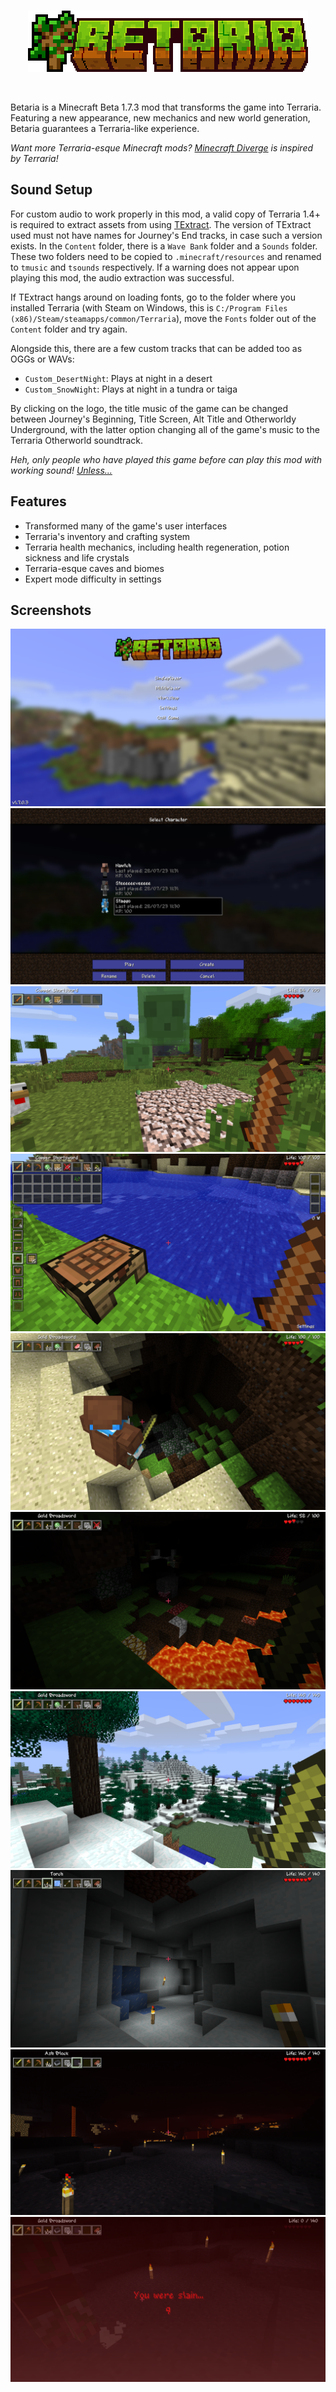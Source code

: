 <br>
<p align="center">
    <img src="betaria-logo.png">
</p>
<br>

Betaria is a Minecraft Beta 1.7.3 mod that transforms the game into Terraria. Featuring a new appearance, new mechanics and new world generation, Betaria guarantees a Terraria-like experience.

*Want more Terraria-esque Minecraft mods? [Minecraft Diverge](https://github.com/BlueStaggo/MCDiverge) is inspired by Terraria!*

## Sound Setup
For custom audio to work properly in this mod, a valid copy of Terraria 1.4+ is required to extract assets from using [TExtract](https://forums.terraria.org/index.php?threads/textract-extract-terrarias-images-sound-effects-and-music.937/). The version of TExtract used must not have names for Journey's End tracks, in case such a version exists. In the `Content` folder, there is a `Wave Bank` folder and a `Sounds` folder. These two folders need to be copied to `.minecraft/resources` and renamed to `tmusic` and `tsounds` respectively. If a warning does not appear upon playing this mod, the audio extraction was successful.

If TExtract hangs around on loading fonts, go to the folder where you installed Terraria (with Steam on Windows, this is `C:/Program Files (x86)/Steam/steamapps/common/Terraria`), move the `Fonts` folder out of the `Content` folder and try again.

Alongside this, there are a few custom tracks that can be added too as OGGs or WAVs:
- `Custom_DesertNight`: Plays at night in a desert
- `Custom_SnowNight`: Plays at night in a tundra or taiga

By clicking on the logo, the title music of the game can be changed between Journey's Beginning, Title Screen, Alt Title and Otherworldy Underground, with the latter option changing all of the game's music to the Terraria Otherworld soundtrack.

*Heh, only people who have played this game before can play this mod with working sound! [Unless...](https://youtu.be/i8ju_10NkGY)*

## Features
- Transformed many of the game's user interfaces
- Terraria's inventory and crafting system
- Terraria health mechanics, including health regeneration, potion sickness and life crystals
- Terraria-esque caves and biomes
- Expert mode difficulty in settings

## Screenshots

![](<img/Screenshot 2023-07-28 120055.png>)
![](<img/Screenshot 2023-07-28 113209.png>)
![](img/2023-07-28_10.48.59.png)
![](img/2023-07-28_10.52.33.png)
![](img/2023-07-28_10.55.04.png)
![](img/2023-07-28_10.58.51.png)
![](img/2023-07-28_11.07.13.png)
![](img/2023-07-28_11.14.43.png)
![](img/2023-07-28_11.27.36.png)
![](img/2023-07-28_11.28.56.png)
